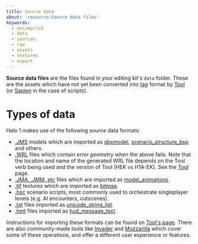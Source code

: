 ```yaml
---
title: Source data
about: 'resource:Source data files'
keywords:
  - uncompiled
  - data
  - sources
  - raw
  - assets
  - textures
  - export
---
```

**Source data files** are the files found in your editing kit's `data` folder. These are the assets which have not yet been converted into [tag](~tags) format by [Tool](~h1a-tool) (or [Sapien](~h1a-sapien) in the case of scripts).

# Types of data
Halo 1 makes use of the following source data formats:

* [.JMS](~jms) models which are imported as [gbxmodel](~), [scenario_structure_bsp](~) and others.
* [.WRL](~wrl) files which contain _error geometry_ when the above fails. Note that the location and name of the generated WRL file depends on the Tool verb being used and the version of Tool (HEK vs H1A-EK). See the [Tool](~h1a-tool) page.
* [.JMA, .JMM, etc](~animation-data) files which are imported as [model_animations](~).
* [.tif](https://en.wikipedia.org/wiki/TIFF) textures which are imported as [bitmap](~).
* [.hsc](~scripting) scenario scripts, most commonly used to orchestrate singleplayer levels (e.g. AI encounters, cutscenes).
* [.txt](~strings-txt) files imported as [unicode_string_list](~).
* [.hmt](~hmt) files imported as [hud_message_text](~).

Instructions for importing these formats can be found on [Tool's page](~h1a-tool). There are also community-made tools like [Invader](~) and [Mozzarilla](~) which cover some of these operations, and offer a different user experience or features.
